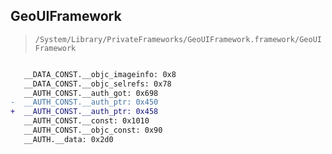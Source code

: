 ## GeoUIFramework

> `/System/Library/PrivateFrameworks/GeoUIFramework.framework/GeoUIFramework`

```diff

   __DATA_CONST.__objc_imageinfo: 0x8
   __DATA_CONST.__objc_selrefs: 0x78
   __AUTH_CONST.__auth_got: 0x698
-  __AUTH_CONST.__auth_ptr: 0x450
+  __AUTH_CONST.__auth_ptr: 0x458
   __AUTH_CONST.__const: 0x1010
   __AUTH_CONST.__objc_const: 0x90
   __AUTH.__data: 0x2d0

```

